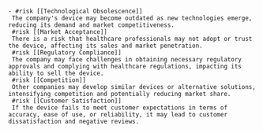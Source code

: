     - #risk [[Technological Obsolescence]]
     The company's device may become outdated as new technologies emerge, reducing its demand and market competitiveness.
     #risk [[Market Acceptance]]
     There is a risk that healthcare professionals may not adopt or trust the device, affecting its sales and market penetration.
     #risk [[Regulatory Compliance]]
     The company may face challenges in obtaining necessary regulatory approvals and complying with healthcare regulations, impacting its ability to sell the device.
     #risk [[Competition]]
     Other companies may develop similar devices or alternative solutions, intensifying competition and potentially reducing market share.
     #risk [[Customer Satisfaction]]
     If the device fails to meet customer expectations in terms of accuracy, ease of use, or reliability, it may lead to customer dissatisfaction and negative reviews.


